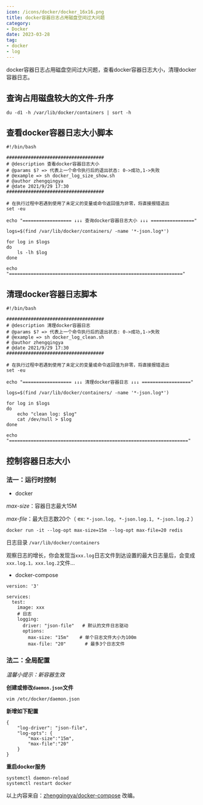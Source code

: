 ```yaml
---
icon: /icons/docker/docker_16x16.png
title: docker容器日志占用磁盘空间过大问题
category: 
- Docker
date: 2023-03-28
tag:
- docker
- log
---
```


docker容器日志占用磁盘空间过大问题，查看docker容器日志大小，清理docker容器日志。

<!-- more -->

## 查询占用磁盘较大的文件-升序

```shell
du -d1 -h /var/lib/docker/containers | sort -h
```

## 查看docker容器日志大小脚本

```shell
#!/bin/bash

####################################
# @description 查看docker容器日志大小
# @params $? => 代表上一个命令执行后的退出状态: 0->成功,1->失败
# @example => sh docker_log_size_show.sh
# @author zhengqingya
# @date 2021/9/29 17:30
####################################

# 在执行过程中若遇到使用了未定义的变量或命令返回值为非零，将直接报错退出
set -eu

echo "================== ↓↓↓ 查询docker容器日志大小 ↓↓↓ ================"

logs=$(find /var/lib/docker/containers/ -name '*-json.log*')

for log in $logs
do
    ls -lh $log
done

echo "================================================================"
```

## 清理docker容器日志脚本

```shell
#!/bin/bash

####################################
# @description 清理docker容器日志
# @params $? => 代表上一个命令执行后的退出状态: 0->成功,1->失败
# @example => sh docker_log_clean.sh
# @author zhengqingya
# @date 2021/9/29 17:30
####################################

# 在执行过程中若遇到使用了未定义的变量或命令返回值为非零，将直接报错退出
set -eu

echo "================== ↓↓↓ 清理docker容器日志 ↓↓↓ =================="

logs=$(find /var/lib/docker/containers/ -name '*-json.log*')

for log in $logs
do
    echo "clean log: $log"
    cat /dev/null > $log
done

echo "=================================================================="
```

## 控制容器日志大小

### 法一：运行时控制

- docker

*max-size*：容器日志最大15M

*max-file*：最大日志数20个（ ex: `*-json.log, *-json.log.1, *-json.log.2` ）

```shell
docker run -it --log-opt max-size=15m --log-opt max-file=20 redis
```

日志目录 `/var/lib/docker/containers`

观察日志的增长，你会发现当`xxx.log`日志文件到达设置的最大日志量后，会变成`xxx.log.1，xxx.log.2`文件...

- docker-compose

```
version: '3'

services:
  test:
    image: xxx
    # 日志
    logging:
      driver: "json-file"   # 默认的文件日志驱动
      options:
        max-size: "15m"    # 单个日志文件大小为100m
        max-file: "20"       # 最多3个日志文件
```

### 法二：全局配置

*温馨小提示：新容器生效*

**创建或修改`daemon.json`文件**

`vim /etc/docker/daemon.json`

**新增如下配置**

```
{
    "log-driver": "json-file",
    "log-opts": {
        "max-size":"15m", 
        "max-file":"20"
    }
}
```

**重启docker服务**

```shell
systemctl daemon-reload
systemctl restart docker
```

以上内容来自：[zhengqingya/docker-compose](https://gitee.com/zhengqingya/docker-compose/tree/master/Docker/docker容器日志占用磁盘空间过大问题) 改编。
